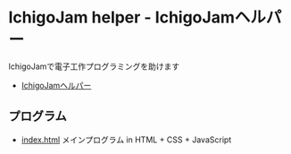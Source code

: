 # IchigoJam helper - IchigoJamヘルパー

IchigoJamで電子工作プログラミングを助けます

- [IchigoJamヘルパー](https://ichigojam.github.io/helper/)

## プログラム

- [index.html](index.html) メインプログラム in HTML + CSS + JavaScript
